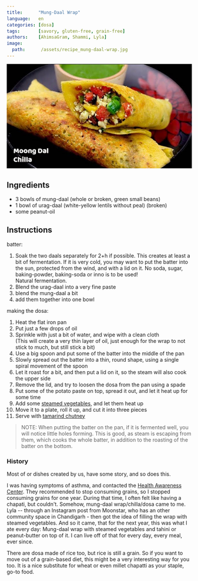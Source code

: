 ```yaml
---
title:      "Mung-Daal Wrap"
language:   en
categories: [dosa]
tags:       [savory, gluten-free, grain-free]
authors:    [AhimsaGram, Shammi, Lyla]
image:
  path:      /assets/recipe_mung-daal-wrap.jpg
---
```


<!--
SPDX-FileCopyrightText: 2020 Shammi Nanda <shamminanda@gmail.com>
SPDX-FileCopyrightText: 2020-2022 Robin Vobruba <hoijui.quaero@gmail.com>

SPDX-License-Identifier: CC0-1.0
-->

![](assets/images/recipe_mung-daal-wrap.jpg)

## Ingredients

* 3 bowls of mung-daal (whole or broken, green small beans)
* 1 bowl of urag-daal (white-yellow lentils without peal) (broken)
* some peanut-oil

## Instructions

batter:

1. Soak the two daals separately for 2+h if possible.
   This creates at least a bit of fermentation.
   If it is very cold, you may want to put the batter into the sun,
   protected from the wind, and with a lid on it.
   No soda, sugar, baking-powder, baking-soda or inno is to be used!\
   Natural fermentation.
1. Blend the urag-daal into a very fine paste
1. blend the mung-daal a bit
1. add them together into one bowl

making the dosa:

1. Heat the flat iron pan
1. Put just a few drops of oil
1. Sprinkle with just a bit of water, and wipe with a clean cloth\
   (This will create a very thin layer of oil, just enough for the wrap to not stick to much,
   but still stick a bit)
1. Use a big spoon and put some of the batter into the middle of the pan
1. Slowly spread out the batter into a thin, round shape,
   using a single spiral movement of the spoon
1. Let it roast for a bit, and then put a lid on it,
   so the steam will also cook the upper side
1. Remove the lid, and try to loosen the dosa from the pan using a spade
1. Put some of the potato paste on top, spread it out, and let it heat up for some time
1. Add some [steamed vegetables](steamed-vegetables.md), and let them heat up
1. Move it to a plate, roll it up, and cut it into three pieces
1. Serve with [tamarind chutney](tamarind-chutney.md)

> NOTE: When putting the batter on the pan,
>       if it is fermented well, you will notice little holes forming.
>       This is good, as steam is escaping from them,
>       which cooks the whole batter,
>       in addition to the roasting of the batter on the bottom.

### History

Most of or dishes created by us, have some story, and so does this.

I was having symptoms of asthma, and contacted the [Health Awareness Center](http://www.internetindia.com/health/thac/).
They recommended to stop consuming grains, so I stopped consuming grains for one year.
During that time, I often felt like having a chapati, but couldn't.
Somehow, mung-daal wrap/chilla/dosa came to me.
Lyla -- through an Instagram post from Moonstar, who has an other community space in Chandigarh - then got the idea of filling the wrap with steamed vegetables.
And so it came, that for the next year, this was what I ate every day:
Mung-daal wrap with steamed vegetables and tahini or peanut-butter on top of it.
I can live off of that for every day, every meal, ever since.

There are dosa made of rice too, but rice is still a grain.
So if you want to move out of a grain-based diet,
this might be a very interesting way for you too.
It is a nice substitute for wheat or even millet chapatti as your staple, go-to food.

